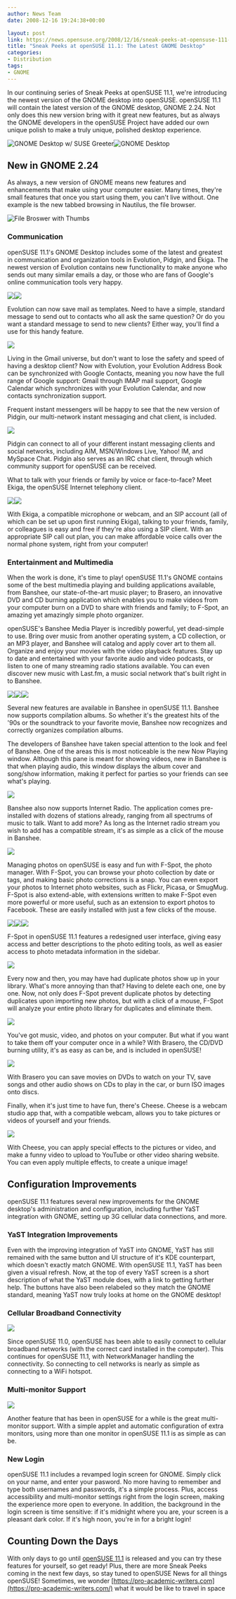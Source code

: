 ```yaml
---
author: News Team
date: 2008-12-16 19:24:38+00:00

layout: post
link: https://news.opensuse.org/2008/12/16/sneak-peeks-at-opensuse-111-the-latest-gnome-desktop/
title: "Sneak Peeks at openSUSE 11.1: The Latest GNOME Desktop"
categories:
- Distribution
tags:
- GNOME
---
```

In our continuing series of Sneak Peeks at openSUSE 11.1, we're introducing the newest version of the GNOME desktop into openSUSE. openSUSE 11.1 will contain the latest version of the GNOME desktop, GNOME 2.24. Not only does this new version bring with it great new features, but as always the GNOME developers in the openSUSE Project have added our own unique polish to make a truly unique, polished desktop experience.

![GNOME Desktop w/ SUSE Greeter](http://files.opensuse.org/opensuse/en/a/a3/Greeter111-thumb.png)![GNOME Desktop](http://files.opensuse.org/opensuse/en/c/cd/Gnome111-thumb.png)


## New in GNOME 2.24


As always, a new version of GNOME means new features and enhancements that make using your computer easier. Many times, they're small features that once you start using them, you can't live without. One example is the new tabbed browsing in Nautilus, the file browser.

![File Broswer with Thumbs](http://files.opensuse.org/opensuse/en/b/b1/Filebroswer-thumb.png)


### Communication


openSUSE 11.1's GNOME Desktop includes some of the latest and greatest in communication and organization tools in Evolution, Pidgin, and Ekiga. The newest version of Evolution contains new functionality to make anyone who sends out many similar emails a day, or those who are fans of Google's online communication tools very happy.

![](http://files.opensuse.org/opensuse/en/6/6e/Evolutionmail-thumb.png)![](http://files.opensuse.org/opensuse/en/9/9c/Contacts-Evolution-thumb.png)

Evolution can now save mail as templates. Need to have a simple, standard message to send out to contacts who all ask the same question? Or do you want a standard message to send to new clients? Either way, you'll find a use for this handy feature.

![](http://files.opensuse.org/opensuse/en/2/23/Evolution_Templates-thumb.png)

Living in the Gmail universe, but don't want to lose the safety and speed of having a desktop client? Now with Evolution, your Evolution Address Book can be synchronized with Google Contacts, meaning you now have the full range of Google support: Gmail through IMAP mail support, Google Calendar which synchronizes with your Evolution Calendar, and now contacts synchronization support.

Frequent instant messengers will be happy to see that the new version of Pidgin, our multi-network instant messaging and chat client, is included.

![](http://files.opensuse.org/opensuse/en/9/9b/Pidgin111-thumb.png)

Pidgin can connect to all of your different instant messaging clients and social networks, including AIM, MSN/Windows Live, Yahoo! IM, and MySpace Chat. Pidgin also serves as an IRC chat client, through which community support for openSUSE can be received.

What to talk with your friends or family by voice or face-to-face? Meet Ekiga, the openSUSE Internet telephony client.

![](http://files.opensuse.org/opensuse/en/b/bb/Ekiga111-thumb.png)![](http://files.opensuse.org/opensuse/en/7/7e/EkigaCall-thumb.png)

With Ekiga, a compatible microphone or webcam, and an SIP account (all of which can be set up upon first running Ekiga), talking to your friends, family, or colleagues is easy and free if they're also using a SIP client. With an appropriate SIP call out plan, you can make affordable voice calls over the normal phone system, right from your computer!


### Entertainment and Multimedia


When the work is done, it's time to play! openSUSE 11.1's GNOME contains some of the best multimedia playing and building applications available, from Banshee, our state-of-the-art music player; to Brasero, an innovative DVD and CD burning application which enables you to make videos from your computer burn on a DVD to share with friends and family; to F-Spot, an amazing yet amazingly simple photo organizer.

openSUSE's Banshee Media Player is incredibly powerful, yet dead-simple to use. Bring over music from another operating system, a CD collection, or an MP3 player, and Banshee will catalog and apply cover art to them all. Organize and enjoy your movies with the video playback features. Stay up to date and entertained with your favorite audio and video podcasts, or listen to one of many streaming radio stations available. You can even discover new music with Last.fm, a music social network that's built right in to Banshee.

![](http://files.opensuse.org/opensuse/en/a/ae/Banshee111-thumb.png)![](http://files.opensuse.org/opensuse/en/5/54/Lastfm-thumb.png)![](http://files.opensuse.org/opensuse/en/b/b8/Podcasts-thumb.png)

Several new features are available in Banshee in openSUSE 11.1. Banshee now supports compilation albums. So whether it's the greatest hits of the '90s or the soundtrack to your favorite movie, Banshee now recognizes and correctly organizes compilation albums.

The developers of Banshee have taken special attention to the look and feel of Banshee. One of the areas this is most noticeable is the new Now Playing window. Although this pane is meant for showing videos, new in Banshee is that when playing audio, this window displays the album cover and song/show information, making it perfect for parties so your friends can see what's playing.

![](http://files.opensuse.org/opensuse/en/0/09/Banshee111nowplaying-thumb.png)

Banshee also now supports Internet Radio. The application comes pre-installed with dozens of stations already, ranging from all spectrums of music to talk. Want to add more? As long as the Internet radio stream you wish to add has a compatible stream, it's as simple as a click of the mouse in Banshee.

![](http://files.opensuse.org/opensuse/en/1/1f/RadioBansee-thumb.png)

Managing photos on openSUSE is easy and fun with F-Spot, the photo manager. With F-Spot, you can browse your photo collection by date or tags, and making basic photo corrections is a snap. You can even export your photos to Internet photo websites, such as Flickr, Picasa, or SmugMug. F-Spot is also extend-able, with extensions written to make F-Spot even more powerful or more useful, such as an extension to export photos to Facebook. These are easily installed with just a few clicks of the mouse.

![](http://files.opensuse.org/opensuse/en/1/13/Fspot-thumb.png)![](http://files.opensuse.org/opensuse/en/6/6e/F-SpotCrop-thumb.png)![](http://files.opensuse.org/opensuse/en/2/21/Email-thumb.png)

F-Spot in openSUSE 11.1 features a redesigned user interface, giving easy access and better descriptions to the photo editing tools, as well as easier access to photo metadata information in the sidebar.

![](http://files.opensuse.org/opensuse/en/4/4d/F-SpotZoom-thumb.png)

Every now and then, you may have had duplicate photos show up in your library. What's more annoying than that? Having to delete each one, one by one. Now, not only does F-Spot prevent duplicate photos by detecting duplicates upon importing new photos, but with a click of a mouse, F-Spot will analyze your entire photo library for duplicates and eliminate them.

![](http://files.opensuse.org/opensuse/en/3/3e/DupDetcFSpot.png)

You've got music, video, and photos on your computer. But what if you want to take them off your computer once in a while? With Brasero, the CD/DVD burning utility, it's as easy as can be, and is included in openSUSE!

![](http://files.opensuse.org/opensuse/en/e/eb/Brasero-thumb.png)

With Brasero you can save movies on DVDs to watch on your TV, save songs and other audio shows on CDs to play in the car, or burn ISO images onto discs.

Finally, when it's just time to have fun, there's Cheese. Cheese is a webcam studio app that, with a compatible webcam, allows you to take pictures or videos of yourself and your friends.

![](http://files.opensuse.org/opensuse/en/b/b3/Cheese-thumb.png)

With Cheese, you can apply special effects to the pictures or video, and make a funny video to upload to YouTube or other video sharing website. You can even apply multiple effects, to create a unique image!


## Configuration Improvements


openSUSE 11.1 features several new improvements for the GNOME desktop's administration and configuration, including further YaST integration with GNOME, setting up 3G cellular data connections, and more.


### YaST Integration Improvements


Even with the improving integration of YaST into GNOME, YaST has still remained with the same button and UI structure of it's KDE counterpart, which doesn't exactly match GNOME. With openSUSE 11.1, YaST has been given a visual refresh. Now, at the top of every YaST screen is a short description of what the YaST module does, with a link to getting further help. The buttons have also been relabeled so they match the GNOME standard, meaning YaST now truly looks at home on the GNOME desktop!


### Cellular Broadband Connectivity


![](http://files.opensuse.org/opensuse/en/e/ec/Mobile_Broadband.png)

Since openSUSE 11.0, openSUSE has been able to easily connect to cellular broadband networks (with the correct card installed in the computer). This continues for openSUSE 11.1, with NetworkManager handling the connectivity. So connecting to cell networks is nearly as simple as connecting to a WiFi hotspot.


### Multi-monitor Support


![](http://files.opensuse.org/opensuse/en/1/1a/Screens-thumb.png)

Another feature that has been in openSUSE for a while is the great multi-monitor support. With a simple applet and automatic configuration of extra monitors, using more than one monitor in openSUSE 11.1 is as simple as can be.


### New Login


openSUSE 11.1 includes a revamped login screen for GNOME. Simply click on your name, and enter your pasword. No more having to remember and type both usernames and passwords, it's a simple process. Plus, access accessibility and multi-monitor settings right from the login screen, making the experience more open to everyone. In addition, the background in the login screen is time sensitive: if it's midnight where you are, your screen is a pleasant dark color. If it's high noon, you're in for a bright login!


## Counting Down the Days


With only days to go until [openSUSE 11.1](http://en.opensuse.org/openSUSE_11.1) is released and you can try these features for yourself, so get ready! Plus, there are more Sneak Peeks coming in the next few days, so stay tuned to openSUSE News for all things openSUSE! Sometimes, we wonder [https://pro-academic-writers.com](https://pro-academic-writers.com/) what it would be like to travel in space
		
